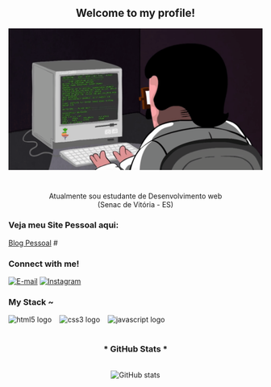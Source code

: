 <div align="center">
  <h2>Welcome to my profile!</h2>
</div>

<img src="21116158daaeb1459b4ec0758505e1ad.gif">

#

<p align="center">Atualmente sou estudante de Desenvolvimento web 
<br>  (Senac de Vitória - ES)
  <br>
  <h3>Veja meu Site Pessoal aqui:</h3>
  <a href="https://paulodevzl.github.io/">Blog Pessoal</a>
  #

<h3 align="left">Connect with me!</h3>

[![E-mail](https://img.shields.io/badge/-Email-000?style=for-the-badge&logo=microsoft-outlook&logoColor=24edaa&color:FFF)](mailto:contatodanipdev@gmail.com)
[![Instagram](https://img.shields.io/badge/-Instagram-000?style=for-the-badge&logo=instagram&logoColor=24edaa&color:FFF)](https://www.instagram.com/danipdevz/)


<h3 align="left">My Stack ~</h3>

<div align="left">
  <img src="https://cdn.jsdelivr.net/gh/devicons/devicon/icons/html5/html5-original.svg" height="25" alt="html5 logo"  />
  <img width="8" />
  <img src="https://cdn.jsdelivr.net/gh/devicons/devicon/icons/css3/css3-original.svg" height="25" alt="css3 logo"  />
  <img width="8" />
  <img src="https://cdn.jsdelivr.net/gh/devicons/devicon/icons/javascript/javascript-plain.svg" height="25" alt="javascript logo"  />
  <img width="8" />
</div>

#

<div style="text-align: center;" align="center">
  <h3>* GitHub Stats *</h3>
  <br>
  <img src="https://github-readme-stats-git-masterrstaa-rickstaa.vercel.app/api?username=paulodevzl&hide_title=true&show_icons=true&include_all_commits=false&count_private=true&line_height=25&hide=issues&bg_color=000&title_color=FFFF&text_color=FFF&border_radius=3&border_color=24edaa&icon_color=FFFF&theme=jolly" alt="GitHub stats">

</div>

